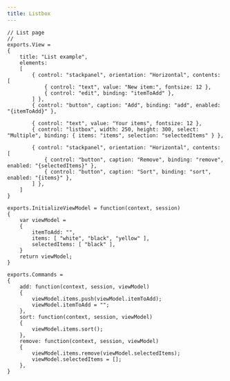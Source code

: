 ```yaml
---
title: Listbox
---
```


    // List page
    //
    exports.View =
    {
        title: "List example",
        elements:
        [
            { control: "stackpanel", orientation: "Horizontal", contents: [
                { control: "text", value: "New item:", fontsize: 12 },
                { control: "edit", binding: "itemToAdd" },
            ] },
            { control: "button", caption: "Add", binding: "add", enabled: "{itemToAdd}" },

            { control: "text", value: "Your items", fontsize: 12 },
            { control: "listbox", width: 250, height: 300, select: "Multiple", binding: { items: "items", selection: "selectedItems" } },

            { control: "stackpanel", orientation: "Horizontal", contents: [
                { control: "button", caption: "Remove", binding: "remove", enabled: "{selectedItems}" },
                { control: "button", caption: "Sort", binding: "sort", enabled: "{items}" },
            ] },
        ]
    }

    exports.InitializeViewModel = function(context, session)
    {
        var viewModel =
        {
            itemToAdd: "",
            items: [ "white", "black", "yellow" ],
            selectedItems: [ "black" ],
        }
        return viewModel;
    }

    exports.Commands = 
    {
        add: function(context, session, viewModel)
        {
            viewModel.items.push(viewModel.itemToAdd);
            viewModel.itemToAdd = "";
        },
        sort: function(context, session, viewModel)
        {
            viewModel.items.sort();
        },
        remove: function(context, session, viewModel)
        {
            viewModel.items.remove(viewModel.selectedItems);
            viewModel.selectedItems = [];
        },
    }
